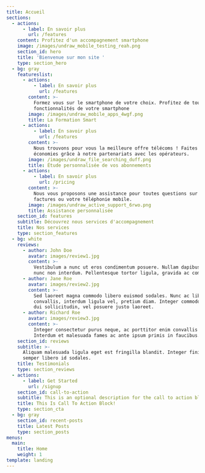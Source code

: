 ```yaml
---
title: Accueil
sections:
  - actions:
      - label: En savoir plus
        url: /features
    content: Profitez d'un accompagnement smartphone
    image: /images/undraw_mobile_testing_reah.png
    section_id: hero
    title: 'Bienvenue sur mon site '
    type: section_hero
  - bg: gray
    featureslist:
      - actions:
          - label: En savoir plus
            url: /features
        content: >-
          Formez vous sur le smartphone de votre choix. Profitez de toutes les
          fonctionnalités de votre smartphone
        image: /images/undraw_mobile_apps_4wgf.png
        title: La Formation Smart
      - actions:
          - label: En savoir plus
            url: /features
        content: >-
          Nous trouvons pour vous la meilleure offre télécoms ! Faites des
          économies grâce à notre partenariats avec les opérateurs.
        image: /images/undraw_file_searching_duff.png
        title: Étude personnalisée de vos abonnements
      - actions:
          - label: En savoir plus
            url: /pricing
        content: >-
          Nous vous proposons une assistance pour toutes questions sur vos
          factures ou votre téléphonie mobile.
        image: /images/undraw_active_support_6rwo.png
        title: Assistance personnalisée
    section_id: features
    subtitle: Découvrez nous services d'accompagnement
    title: Nos services
    type: section_features
  - bg: white
    reviews:
      - author: John Doe
        avatar: images/review1.jpg
        content: >-
          Vestibulum a nunc ut eros condimentum posuere. Nullam dapibus quis
          nunc non interdum. Pellentesque tortor ligula, gravida ac commodo eu.
      - author: Jane Roe
        avatar: images/review2.jpg
        content: >-
          Sed laoreet magna commodo libero euismod sodales. Nunc ac libero
          convallis, interdum ligula vel, pretium diam. Integer commodo sem at
          dui sollicitudin, vel posuere justo laoreet.
      - author: Richard Roe
        avatar: images/review3.jpg
        content: >-
          Integer consectetur purus neque, ac porttitor enim convallis vitae.
          Interdum et malesuada fames ac ante ipsum primis in faucibus.
    section_id: reviews
    subtitle: >-
      Aliquam malesuada ligula eget est fringilla blandit. Integer finibus
      semper libero id sodales. 
    title: Testimonials
    type: section_reviews
  - actions:
      - label: Get Started
        url: /signup
    section_id: call-to-action
    subtitle: This is an optional description for the call to action block.
    title: This Is Call To Action Block!
    type: section_cta
  - bg: gray
    section_id: recent-posts
    title: Latest Posts
    type: section_posts
menus:
  main:
    title: Home
    weight: 1
template: landing
---
```


